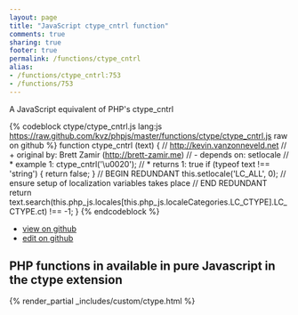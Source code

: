 ```yaml
---
layout: page
title: "JavaScript ctype_cntrl function"
comments: true
sharing: true
footer: true
permalink: /functions/ctype_cntrl
alias:
- /functions/ctype_cntrl:753
- /functions/753
---
```

<!-- Generated by Rakefile:build -->
A JavaScript equivalent of PHP's ctype_cntrl

{% codeblock ctype/ctype_cntrl.js lang:js https://raw.github.com/kvz/phpjs/master/functions/ctype/ctype_cntrl.js raw on github %}
function ctype_cntrl (text) {
    // http://kevin.vanzonneveld.net
    // +   original by: Brett Zamir (http://brett-zamir.me)
    // -    depends on: setlocale
    // *     example 1: ctype_cntrl('\u0020');
    // *     returns 1: true
    if (typeof text !== 'string') {
        return false;
    }
    // BEGIN REDUNDANT
    this.setlocale('LC_ALL', 0); // ensure setup of localization variables takes place
    // END REDUNDANT
    return text.search(this.php_js.locales[this.php_js.localeCategories.LC_CTYPE].LC_CTYPE.ct) !== -1;
}
{% endcodeblock %}

 - [view on github](https://github.com/kvz/phpjs/blob/master/functions/ctype/ctype_cntrl.js)
 - [edit on github](https://github.com/kvz/phpjs/edit/master/functions/ctype/ctype_cntrl.js)

## PHP functions in available in pure Javascript in the ctype extension
{% render_partial _includes/custom/ctype.html %}
